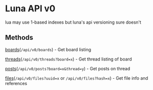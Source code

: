 # Luna API v0
lua may use 1-based indexes but luna's api versioning sure doesn't

## Methods
[boards](boards.md)(`/api/v0/boards`) - Get board listing

[threads](threads.md)(`/api/v0/threads?board=x`) - Get thread listing of board

[posts](posts.md)(`/api/v0/posts?board=x&thread=y`) - Get posts on thread

[files](files.md)(`/api/v0/files?uuid=x` or `/api/v0/files?hash=x`) - Get file info and references

